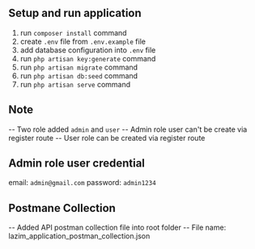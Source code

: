 
## Setup and run application

1. run `composer install` command
2. create `.env` file from `.env.example` file
3. add database configuration into `.env` file
4. run `php artisan key:generate` command
5. run `php artisan migrate` command
6. run `php artisan db:seed` command
7. run `php artisan serve` command

## Note
-- Two role added `admin` and `user`
-- Admin role user can't be create via register route
-- User role can be created via register route

## Admin role user credential
email: `admin@gmail.com`
password: `admin1234`

## Postmane Collection
-- Added API postman collection file into root folder
-- File name: lazim_application_postman_collection.json

